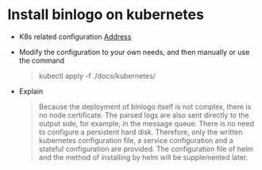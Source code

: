 Install binlogo on kubernetes
============

- K8s related configuration [Address](docs/kubernetes)
- Modify the configuration to your own needs, and then manually or use the command
  > kubectl apply -f ./docs/kubernetes/

- Explain
  > Because the deployment of binlogo itself is not complex, there is no node certificate. The parsed logs are also sent directly to the output side, for example, in the message queue. There is no need to configure a persistent hard disk.
  > Therefore, only the written kubernetes configuration file, a service configuration and a stateful configuration are provided.
  > The configuration file of helm and the method of installing by helm will be supplemented later.

